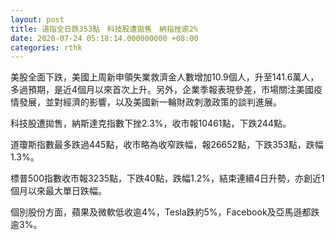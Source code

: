 ```yaml
---
layout: post
title: 道指全日跌353點　科技股遭拋售　納指挫逾2%
date: 2020-07-24 05:18:14.000000000 +08:00
categories: rthk
---
```


美股全面下跌，美國上周新申領失業救濟金人數增加10.9個人，升至141.6萬人，多過預期，是近4個月以來首次上升。另外，企業季報表現參差，市場關注美國疫情發展，並對經濟的影響，以及美國新一輪財政刺激政策的談判進展。

科技股遭拋售，納斯達克指數下挫2.3%，收市報10461點，下跌244點。

道瓊斯指數最多跌過445點，收市略為收窄跌幅，報26652點，下跌353點，跌幅1.3%。

標普500指數收市報3235點，下跌40點，跌幅1.2%，結束連續4日升勢，亦創近1個月以來最大單日跌幅。

個別股份方面，蘋果及微軟低收逾4%，Tesla跌約5%，Facebook及亞馬遜都跌逾3%。
